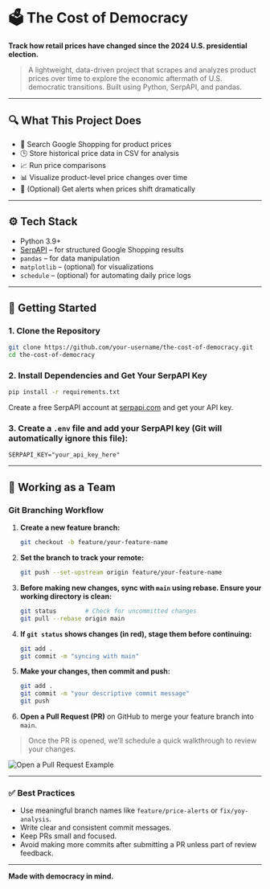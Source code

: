 # 🗳️ The Cost of Democracy

**Track how retail prices have changed since the 2024 U.S. presidential election.**

> A lightweight, data-driven project that scrapes and analyzes product prices over time to explore the economic aftermath of U.S. democratic transitions. Built using Python, SerpAPI, and pandas.

---

## 🔍 What This Project Does

- 🔎 Search Google Shopping for product prices
- 🕒 Store historical price data in CSV for analysis
- 📈 Run price comparisons
- 📊 Visualize product-level price changes over time
- 🔔 (Optional) Get alerts when prices shift dramatically

---

## ⚙️ Tech Stack

- Python 3.9+
- [SerpAPI](https://serpapi.com/) – for structured Google Shopping results
- `pandas` – for data manipulation
- `matplotlib` – (optional) for visualizations
- `schedule` – (optional) for automating daily price logs

---

## 🚀 Getting Started

### 1. Clone the Repository
```bash
git clone https://github.com/your-username/the-cost-of-democracy.git
cd the-cost-of-democracy
```

### 2. Install Dependencies and Get Your SerpAPI Key
```bash
pip install -r requirements.txt
```
Create a free SerpAPI account at [serpapi.com](https://serpapi.com)  and get your API key.

### 3. Create a `.env` file and add your SerpAPI key (Git will automatically ignore this file):
```env
SERPAPI_KEY="your_api_key_here"
```

---

## 🤝 Working as a Team

### Git Branching Workflow

1. **Create a new feature branch:**
   ```bash
   git checkout -b feature/your-feature-name
   ```

2. **Set the branch to track your remote:**
   ```bash
   git push --set-upstream origin feature/your-feature-name
   ```

3. **Before making new changes, sync with `main` using rebase. Ensure your working directory is clean:**
   ```bash
   git status        # Check for uncommitted changes
   git pull --rebase origin main
   ```

4. **If `git status` shows changes (in red), stage them before continuing:**
   ```bash
   git add .
   git commit -m "syncing with main"
   ```

5. **Make your changes, then commit and push:**
   ```bash
   git add .
   git commit -m "your descriptive commit message"
   git push
   ```

6. **Open a Pull Request (PR)** on GitHub to merge your feature branch into `main`.

> Once the PR is opened, we’ll schedule a quick walkthrough to review your changes.

![Open a Pull Request Example](https://github.com/blkpvnthr/The-Cost-of-Democracy/blob/main/images/pull-request-start-review-button.png)

---

### ✅ Best Practices

- Use meaningful branch names like `feature/price-alerts` or `fix/yoy-analysis`.
- Write clear and consistent commit messages.
- Keep PRs small and focused.
- Avoid making more commits after submitting a PR unless part of review feedback.

---

**Made with democracy in mind.**
